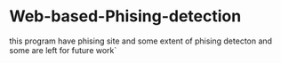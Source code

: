 # Web-based-Phising-detection
this program have phising site and some extent of phising detecton and some are left for future work`
